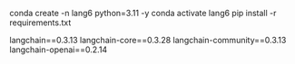 
conda create -n lang6 python=3.11 -y
conda activate lang6
pip install -r requirements.txt



langchain==0.3.13
langchain-core==0.3.28
langchain-community==0.3.13
langchain-openai==0.2.14

